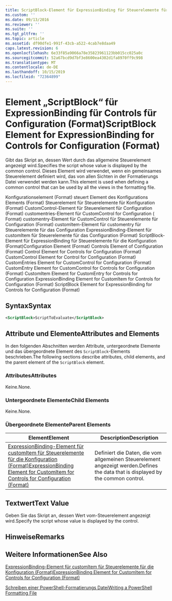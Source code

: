 ```yaml
---
title: ScriptBlock-Element für ExpressionBinding für Steuerelemente für die Konfiguration (Format) | Microsoft-Dokumentation
ms.custom: ''
ms.date: 09/13/2016
ms.reviewer: ''
ms.suite: ''
ms.tgt_pltfrm: ''
ms.topic: article
ms.assetid: df90dfe1-991f-43cb-a522-4cab7e8daa49
caps.latest.revision: 6
ms.openlocfilehash: 6e33f85a9066a78e35823961123bb015cc025a0c
ms.sourcegitcommit: 52a67bcd9d7bf3e8600ea4302d1fa8970ff9c998
ms.translationtype: MT
ms.contentlocale: de-DE
ms.lasthandoff: 10/15/2019
ms.locfileid: "72364899"
---
```

# <a name="scriptblock-element-for-expressionbinding-for-controls-for-configuration-format"></a><span data-ttu-id="a5e4f-102">Element „ScriptBlock“ für ExpressionBinding für Controls für Configuration (Format)</span><span class="sxs-lookup"><span data-stu-id="a5e4f-102">ScriptBlock Element for ExpressionBinding for Controls for Configuration (Format)</span></span>

<span data-ttu-id="a5e4f-103">Gibt das Skript an, dessen Wert durch das allgemeine Steuerelement angezeigt wird.</span><span class="sxs-lookup"><span data-stu-id="a5e4f-103">Specifies the script whose value is displayed by the common control.</span></span> <span data-ttu-id="a5e4f-104">Dieses Element wird verwendet, wenn ein gemeinsames Steuerelement definiert wird, das von allen Sichten in der Formatierungs Datei verwendet werden kann.</span><span class="sxs-lookup"><span data-stu-id="a5e4f-104">This element is used when defining a common control that can be used by all the views in the formatting file.</span></span>

<span data-ttu-id="a5e4f-105">Konfigurationselement (Format) steuert Element des Konfigurations Elements (Format) Steuerelement für Steuerelemente für Konfiguration (Format) CustomControl-Element für Steuerelement für Configuration (Format) customentries-Element für CustomControl for Configuration ( Format) customentry-Element für CustomControl für Steuerelemente für Configuration (Format) customItem-Element für customentry für Steuerelemente für das Configuration ExpressionBinding-Element für customItem für Steuerelemente für das Configuration (Format) ScriptBlock-Element für ExpressionBinding für Steuerelemente für die Konfiguration (Format)</span><span class="sxs-lookup"><span data-stu-id="a5e4f-105">Configuration Element (Format) Controls Element of Configuration (Format) Control Element for Controls for Configuration (Format) CustomControl Element for Control for Configuration (Format) CustomEntries Element for CustomControl for Configuration (Format) CustomEntry Element for CustomControl for Controls for Configuration (Format) CustomItem Element for CustomEntry for Controls for Configuration ExpressionBinding Element for CustomItem for Controls for Configuration (Format) ScriptBlock Element for ExpressionBinding for Controls for Configuration (Format)</span></span>

## <a name="syntax"></a><span data-ttu-id="a5e4f-106">Syntax</span><span class="sxs-lookup"><span data-stu-id="a5e4f-106">Syntax</span></span>

```xml
<ScriptBlock>ScriptToEvaluate</ScriptBlock>
```

## <a name="attributes-and-elements"></a><span data-ttu-id="a5e4f-107">Attribute und Elemente</span><span class="sxs-lookup"><span data-stu-id="a5e4f-107">Attributes and Elements</span></span>

<span data-ttu-id="a5e4f-108">In den folgenden Abschnitten werden Attribute, untergeordnete Elemente und das übergeordnete Element des `ScriptBlock`-Elements beschrieben.</span><span class="sxs-lookup"><span data-stu-id="a5e4f-108">The following sections describe attributes, child elements, and the parent element of the `ScriptBlock` element.</span></span>

### <a name="attributes"></a><span data-ttu-id="a5e4f-109">Attributes</span><span class="sxs-lookup"><span data-stu-id="a5e4f-109">Attributes</span></span>

<span data-ttu-id="a5e4f-110">Keine.</span><span class="sxs-lookup"><span data-stu-id="a5e4f-110">None.</span></span>

### <a name="child-elements"></a><span data-ttu-id="a5e4f-111">Untergeordnete Elemente</span><span class="sxs-lookup"><span data-stu-id="a5e4f-111">Child Elements</span></span>

<span data-ttu-id="a5e4f-112">Keine.</span><span class="sxs-lookup"><span data-stu-id="a5e4f-112">None.</span></span>

### <a name="parent-elements"></a><span data-ttu-id="a5e4f-113">Übergeordnete Elemente</span><span class="sxs-lookup"><span data-stu-id="a5e4f-113">Parent Elements</span></span>

|<span data-ttu-id="a5e4f-114">Element</span><span class="sxs-lookup"><span data-stu-id="a5e4f-114">Element</span></span>|<span data-ttu-id="a5e4f-115">Description</span><span class="sxs-lookup"><span data-stu-id="a5e4f-115">Description</span></span>|
|-------------|-----------------|
|[<span data-ttu-id="a5e4f-116">ExpressionBinding-Element für customItem für Steuerelemente für die Konfiguration (Format)</span><span class="sxs-lookup"><span data-stu-id="a5e4f-116">ExpressionBinding Element for CustomItem for Controls for Configuration (Format)</span></span>](./expressionbinding-element-for-customitem-for-controls-for-configuration-format.md)|<span data-ttu-id="a5e4f-117">Definiert die Daten, die vom allgemeinen Steuerelement angezeigt werden.</span><span class="sxs-lookup"><span data-stu-id="a5e4f-117">Defines the data that is displayed by the common control.</span></span>|

## <a name="text-value"></a><span data-ttu-id="a5e4f-118">Textwert</span><span class="sxs-lookup"><span data-stu-id="a5e4f-118">Text Value</span></span>

<span data-ttu-id="a5e4f-119">Geben Sie das Skript an, dessen Wert vom-Steuerelement angezeigt wird.</span><span class="sxs-lookup"><span data-stu-id="a5e4f-119">Specify the script whose value is displayed by the control.</span></span>

## <a name="remarks"></a><span data-ttu-id="a5e4f-120">Hinweise</span><span class="sxs-lookup"><span data-stu-id="a5e4f-120">Remarks</span></span>

## <a name="see-also"></a><span data-ttu-id="a5e4f-121">Weitere Informationen</span><span class="sxs-lookup"><span data-stu-id="a5e4f-121">See Also</span></span>

[<span data-ttu-id="a5e4f-122">ExpressionBinding-Element für customItem für Steuerelemente für die Konfiguration (Format)</span><span class="sxs-lookup"><span data-stu-id="a5e4f-122">ExpressionBinding Element for CustomItem for Controls for Configuration (Format)</span></span>](./expressionbinding-element-for-customitem-for-controls-for-configuration-format.md)

[<span data-ttu-id="a5e4f-123">Schreiben einer PowerShell-Formatierungs Datei</span><span class="sxs-lookup"><span data-stu-id="a5e4f-123">Writing a PowerShell Formatting File</span></span>](./writing-a-powershell-formatting-file.md)
